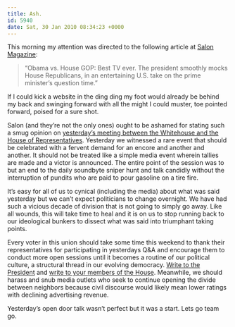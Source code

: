 ```yaml
---
title: Ash.
id: 5940
date: Sat, 30 Jan 2010 08:34:23 +0000
---
```


This morning my attention was directed to the following article at [Salon Magazine](http://www.salon.com/politics/war_room/2010/01/29/obama_gop/index.html):

> “Obama vs. House GOP: Best TV ever. The president smoothly mocks House Republicans, in an entertaining U.S. take on the prime minister’s question time.”

If I could kick a website in the ding ding my foot would already be behind my back and swinging forward with all the might I could muster, toe pointed forward, poised for a sure shot.  

Salon (and they’re not the only ones) ought to be ashamed for stating such a smug opinion on [yesterday’s meeting between the Whitehouse and the House of Representatives](http://www.c-span.org/Watch/Media/2010/01/29/HP/R/28993/President+Speaks+at+GOP+Retreat.aspx). Yesterday we witnessed a rare event that should be celebrated with a fervent demand for an encore and another and another. It should not be treated like a simple media event wherein tallies are made and a victor is announced. The entire point of the session was to but an end to the daily soundbyte sniper hunt and talk candidly without the interruption of pundits who are paid to pour gasoline on a tire fire.  

It’s easy for all of us to cynical (including the media) about what was said yesterday but we can’t expect politicians to change overnight. We have had such a vicious decade of division that is not going to simply go away. Like all wounds, this will take time to heal and it is on us to stop running back to our ideological bunkers to dissect what was said into triumphant taking points.  

Every voter in this union should take some time this weekend to thank their representatives for participating in yesterdays Q&A and encourage them to conduct more open sessions until it becomes a routine of our political culture, a structural thread in our evolving democracy. [Write to the President](http://www.whitehouse.gov/contact) and [write to your members of the House](http://house.gov/). Meanwhile, we should harass and snub media outlets who seek to continue opening the divide between neighbors because civil discourse would likely mean lower ratings with declining advertising revenue.  

Yesterday’s open door talk wasn’t perfect but it was a start. Lets go team go.





